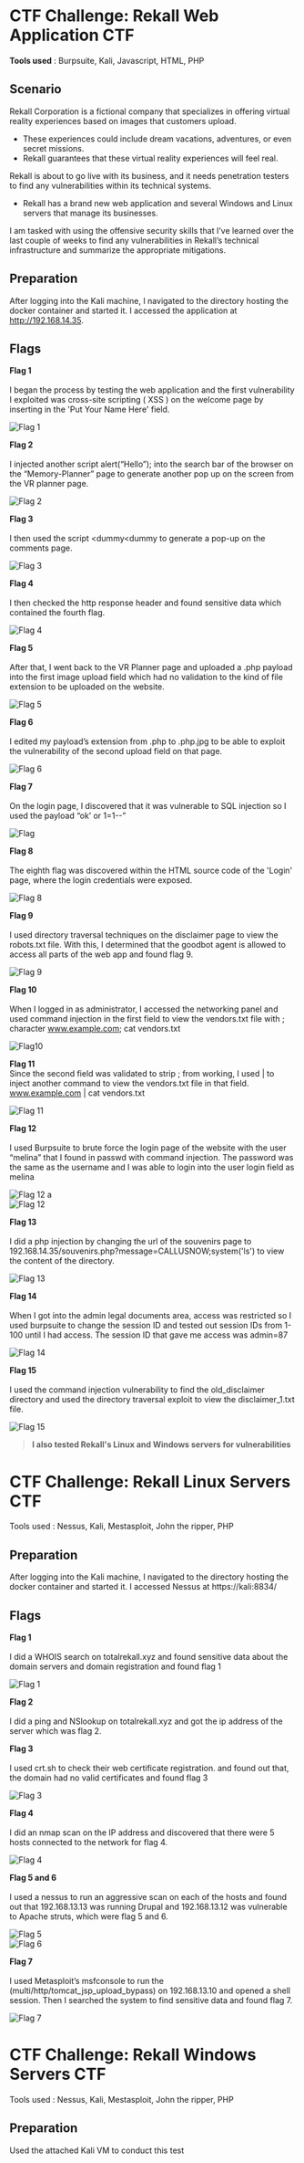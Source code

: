 # CTF Challenge: Rekall Web Application CTF
**Tools used** : Burpsuite, Kali, Javascript, HTML, PHP

## Scenario 
Rekall Corporation is a fictional company that specializes in offering virtual reality experiences based on images that customers upload.
- These experiences could include dream vacations, adventures, or even secret missions.
- Rekall guarantees that these virtual reality experiences will feel real.
  
Rekall is about to go live with its business, and it needs penetration testers to find any vulnerabilities within its technical systems.
- Rekall has a brand new web application and several Windows and Linux servers that manage its businesses.

I am tasked with using the offensive security skills that I’ve learned over the last couple of weeks to find any vulnerabilities in Rekall’s technical infrastructure and summarize the appropriate mitigations.

## Preparation
After logging into the Kali machine, I navigated to the directory hosting the docker container and started it.
I accessed the application at http://192.168.14.35.

## Flags

**Flag 1** </br>  
I began the process by testing the web application and the first vulnerability I exploited was
cross-site scripting ( XSS ) on the welcome page by inserting <script>alert('XSS');</script> in
the 'Put Your Name Here' field.
  
![Flag 1](https://github.com/ankrahjoseph/Web-Application-CTF/blob/aa4c759d71aab19b6afe7f3a1f47407a13bd057b/Rekall%20Images/f%201.png?raw=true)
  
**Flag 2** </br>  
I injected another script <SCRscriptIPT>alert(“Hello”);</SCRscriptIPT> into the search bar of the browser on the “Memory-Planner” page to generate another pop up on the screen from the VR planner page.

![Flag 2](https://github.com/ankrahjoseph/Web-Application-CTF/blob/main/Rekall%20Images/f%202.png?raw=true)  

**Flag 3** </br>     
I then used the script <dummy<dummy<script>alert('Hello');</dummy</script></dummy> to generate a pop-up on the comments page.

![Flag 3](https://github.com/ankrahjoseph/Web-Application-CTF/blob/main/Rekall%20Images/f%203.png?raw=true)

**Flag 4** </br>  
I then checked the http response header and found sensitive data which contained the fourth flag.

![Flag 4](https://github.com/ankrahjoseph/Web-Application-CTF/blob/main/Rekall%20Images/f%204.png?raw=true)

**Flag 5** </br>  
After that, I went back to the VR Planner page and uploaded a .php payload into the first image upload field which had no validation to the kind of file extension to be uploaded on the website.

![Flag 5](https://github.com/ankrahjoseph/Web-Application-CTF/blob/main/Rekall%20Images/f%205.png?raw=true)

**Flag 6** </br>  
I edited my payload’s extension from .php to .php.jpg to be able to exploit the vulnerability of the second upload field on that page.

![Flag 6](https://github.com/ankrahjoseph/Web-Application-CTF/blob/main/Rekall%20Images/f%206.png?raw=true)

**Flag 7** </br>  
On the login page, I discovered that it was vulnerable to SQL injection so I used the payload “ok’ or 1=1--”

![Flag](https://github.com/ankrahjoseph/Web-Application-CTF/blob/main/Rekall%20Images/f%207.png?raw=true)

**Flag 8** </br>  
The eighth flag was discovered within the HTML source code of the 'Login' page, where the login credentials were exposed.

![Flag 8](https://github.com/ankrahjoseph/Web-Application-CTF/blob/main/Rekall%20Images/f%208.png)

**Flag 9** </br>  
I used directory traversal techniques on the disclaimer page to view the robots.txt file. With this, I determined that the goodbot agent is allowed to access all parts of the web app and found flag 9.

![Flag 9](https://github.com/ankrahjoseph/Web-Application-CTF/blob/main/Rekall%20Images/f%209.png)

**Flag 10** </br>  
When I logged in as administrator, I accessed the networking panel and used command injection in the first field to view the vendors.txt file with ; character www.example.com; cat vendors.txt

![Flag10](https://github.com/ankrahjoseph/Web-Application-CTF/blob/main/Rekall%20Images/f%2010.png)

**Flag 11** </br>
Since the second field was validated to strip ; from working, I used | to inject another command to view the vendors.txt file in that field. www.example.com | cat vendors.txt

![Flag 11](https://github.com/ankrahjoseph/Web-Application-CTF/blob/main/Rekall%20Images/f%2011.png)

**Flag 12** </br>  
I used Burpsuite to brute force the login page of the website with the user “melina” that I found in passwd with command injection. The password was the same as the username and I was able to login into the user login field as melina

![Flag 12 a](https://github.com/ankrahjoseph/Web-Application-CTF/blob/main/Rekall%20Images/f%2012%20a.png)  
![Flag 12](https://github.com/ankrahjoseph/Web-Application-CTF/blob/main/Rekall%20Images/f%2012.png)

**Flag 13** </br>  
I did a php injection by changing the url of the souvenirs page to 192.168.14.35/souvenirs.php?message=CALLUSNOW;system('ls') to view the content of the directory.

![Flag 13](https://github.com/ankrahjoseph/Web-Application-CTF/blob/main/Rekall%20Images/f%2013.png)

**Flag 14** </br>  
When I got into the admin legal documents area, access was restricted so I used burpsuite to change the session ID and tested out session IDs from 1-100 until I had access. The session ID that gave me access was admin=87

![Flag 14](https://github.com/ankrahjoseph/Web-Application-CTF/blob/main/Rekall%20Images/F14.png)

**Flag 15** </br>  
I used the command injection vulnerability to find the old_disclaimer directory and used the directory traversal exploit to view the disclaimer_1.txt file.

![Flag 15](https://github.com/ankrahjoseph/Web-Application-CTF/blob/main/Rekall%20Images/flag%2015.png)

> **I also tested Rekall's Linux and Windows servers for vulnerabilities**

# CTF Challenge: Rekall Linux Servers CTF
Tools used : Nessus, Kali, Mestasploit, John the ripper, PHP

## Preparation
After logging into the Kali machine, I navigated to the directory hosting the docker container and started it. I accessed Nessus at https://kali:8834/

## Flags

**Flag 1** </br>  
I did a WHOIS search on totalrekall.xyz and found sensitive data about the domain servers and
domain registration and found flag 1

![Flag 1](https://github.com/ankrahjoseph/Rekall-Penetration-Test-CTF/blob/main/Rekall%20Images/Rekall%20Linux%20images/flag%201.png)

**Flag 2** </br>  
I did a ping and NSlookup on totalrekall.xyz and got the ip address of the server which was flag 2.  

**Flag 3** </br>  
I used crt.sh to check their web certificate registration. and found out that, the domain had no valid certificates and found flag 3

![Flag 3](https://github.com/ankrahjoseph/Rekall-Penetration-Test-CTF/blob/main/Rekall%20Images/Rekall%20Linux%20images/flag%203.png)

**Flag 4** </br>  
I did an nmap scan on the IP address and discovered that there were 5 hosts connected to the network for flag 4.

![Flag 4](https://github.com/ankrahjoseph/Rekall-Penetration-Test-CTF/blob/main/Rekall%20Images/Rekall%20Linux%20images/flag%204.png)

**Flag 5 and 6** </br>  
I used a nessus to run an aggressive scan on each of the hosts and found out that 192.168.13.13 was running Drupal and 192.168.13.12 was vulnerable to Apache struts, which were flag 5 and 6.

![Flag 5](https://github.com/ankrahjoseph/Rekall-Penetration-Test-CTF/blob/main/Rekall%20Images/Rekall%20Linux%20images/flag%205.png)  
![Flag 6](https://github.com/ankrahjoseph/Rekall-Penetration-Test-CTF/blob/main/Rekall%20Images/Rekall%20Linux%20images/flag%206.png)

**Flag 7** </br>  
I used Metasploit’s msfconsole to run the (multi/http/tomcat_jsp_upload_bypass) on 192.168.13.10 and opened a shell session. Then I searched the system to find sensitive data and found flag 7.

![Flag 7](https://github.com/ankrahjoseph/Rekall-Penetration-Test-CTF/blob/main/Rekall%20Images/Rekall%20Linux%20images/flag%207.png)


# CTF Challenge: Rekall Windows Servers CTF
Tools used : Nessus, Kali, Mestasploit, John the ripper, PHP

## Preparation
Used the attached Kali VM to conduct this test
